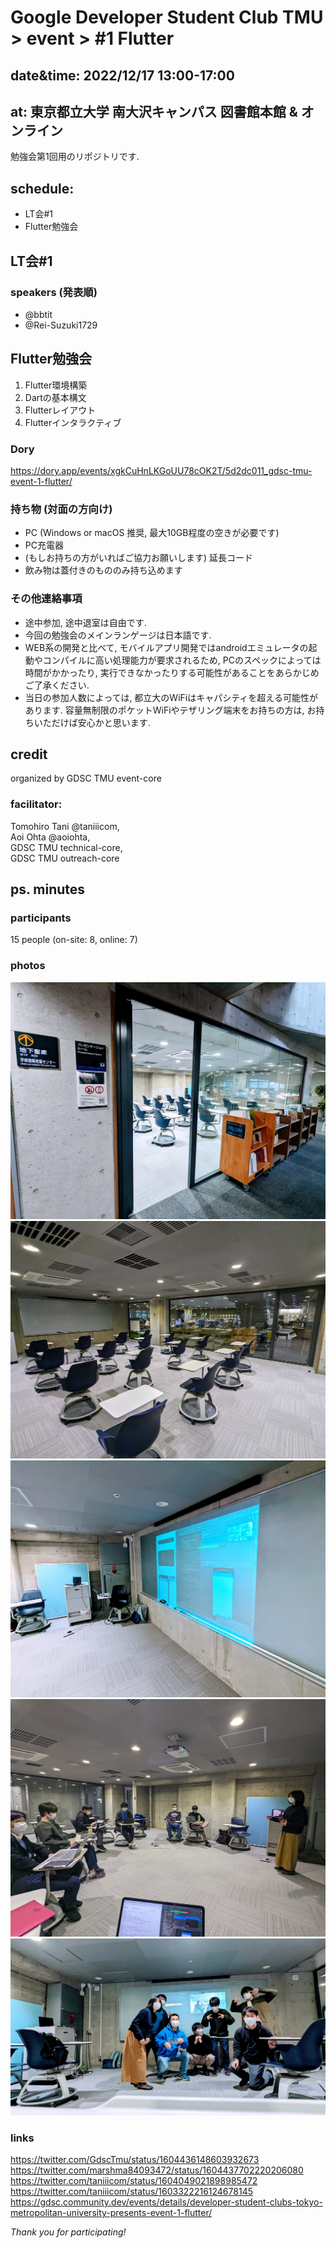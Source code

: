 # Google Developer Student Club TMU > event > #1 Flutter  
## date&time: 2022/12/17 13:00-17:00  
## at: 東京都立大学 南大沢キャンパス 図書館本館 & オンライン  
勉強会第1回用のリポジトリです.  
## schedule:   
- LT会#1  
- Flutter勉強会  
## LT会#1  
### speakers (発表順)  
- @bbtit
- @Rei-Suzuki1729
  
## Flutter勉強会  
1. Flutter環境構築  
2. Dartの基本構文  
3. Flutterレイアウト  
4. Flutterインタラクティブ  

### Dory
https://dory.app/events/xgkCuHnLKGoUU78cOK2T/5d2dc011_gdsc-tmu-event-1-flutter/

### 持ち物 (対面の方向け)
- PC (Windows or macOS 推奨, 最大10GB程度の空きが必要です)
- PC充電器
- (もしお持ちの方がいればご協力お願いします) 延長コード
- 飲み物は蓋付きのもののみ持ち込めます
  
### その他連絡事項
- 途中参加, 途中退室は自由です.
- 今回の勉強会のメインランゲージは日本語です.
- WEB系の開発と比べて, モバイルアプリ開発ではandroidエミュレータの起動やコンパイルに高い処理能力が要求されるため, PCのスペックによっては時間がかかったり, 実行できなかったりする可能性があることをあらかじめご了承ください.
- 当日の参加人数によっては, 都立大のWiFiはキャパシティを超える可能性があります. 容量無制限のポケットWiFiやテザリング端末をお持ちの方は, お持ちいただけば安心かと思います.

## credit  
organized by GDSC TMU event-core  
### facilitator:  
Tomohiro Tani @taniiicom,  
Aoi Ohta @aoiohta,  
GDSC TMU technical-core,  
GDSC TMU outreach-core  
 
## ps. minutes
### participants
15 people (on-site: 8, online: 7)
### photos
![](src/photo1.jpg)
![](src/photo2.jpg)
![](src/photo4.jpg)
![](src/photo3.jpg)
![](src/photo5.jpg)
### links
https://twitter.com/GdscTmu/status/1604436148603932673
https://twitter.com/marshma84093472/status/1604437702220206080
https://twitter.com/taniiicom/status/1604049021898985472
https://twitter.com/taniiicom/status/1603322216124678145
https://gdsc.community.dev/events/details/developer-student-clubs-tokyo-metropolitan-university-presents-event-1-flutter/

*Thank you for participating!*
